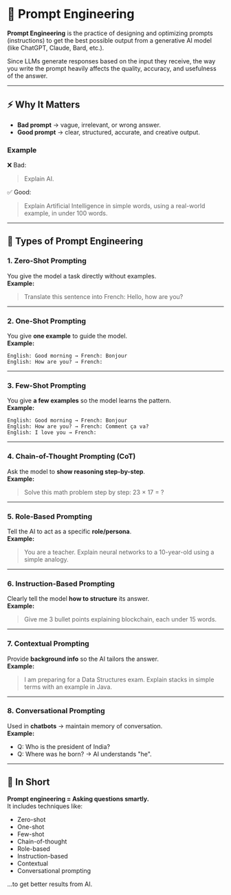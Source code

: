 # 📝 Prompt Engineering

**Prompt Engineering** is the practice of designing and optimizing prompts (instructions) to get the best possible output from a generative AI model (like ChatGPT, Claude, Bard, etc.).

Since LLMs generate responses based on the input they receive, the way you write the prompt heavily affects the quality, accuracy, and usefulness of the answer.

---

## ⚡ Why It Matters

- **Bad prompt** → vague, irrelevant, or wrong answer.  
- **Good prompt** → clear, structured, accurate, and creative output.

### Example
❌ Bad:  
> Explain AI.  

✅ Good:  
> Explain Artificial Intelligence in simple words, using a real-world example, in under 100 words.

---

## 🔑 Types of Prompt Engineering

### 1. Zero-Shot Prompting
You give the model a task directly without examples.  
**Example:**  
> Translate this sentence into French: Hello, how are you?

---

### 2. One-Shot Prompting
You give **one example** to guide the model.  
**Example:**  
```
English: Good morning → French: Bonjour  
English: How are you? → French:  
```

---

### 3. Few-Shot Prompting
You give **a few examples** so the model learns the pattern.  
**Example:**  
```
English: Good morning → French: Bonjour  
English: How are you? → French: Comment ça va?  
English: I love you → French:  
```

---

### 4. Chain-of-Thought Prompting (CoT)
Ask the model to **show reasoning step-by-step**.  
**Example:**  
> Solve this math problem step by step: 23 × 17 = ?

---

### 5. Role-Based Prompting
Tell the AI to act as a specific **role/persona**.  
**Example:**  
> You are a teacher. Explain neural networks to a 10-year-old using a simple analogy.

---

### 6. Instruction-Based Prompting
Clearly tell the model **how to structure** its answer.  
**Example:**  
> Give me 3 bullet points explaining blockchain, each under 15 words.

---

### 7. Contextual Prompting
Provide **background info** so the AI tailors the answer.  
**Example:**  
> I am preparing for a Data Structures exam. Explain stacks in simple terms with an example in Java.

---

### 8. Conversational Prompting
Used in **chatbots** → maintain memory of conversation.  
**Example:**  
- Q: Who is the president of India?  
- Q: Where was he born? → AI understands "he".

---

## 🎯 In Short
**Prompt engineering = Asking questions smartly.**  
It includes techniques like:  
- Zero-shot  
- One-shot  
- Few-shot  
- Chain-of-thought  
- Role-based  
- Instruction-based  
- Contextual  
- Conversational prompting  

…to get better results from AI.
